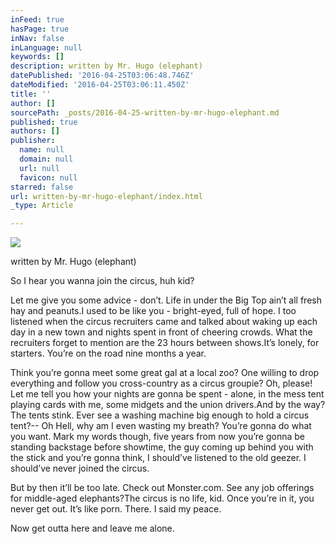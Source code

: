 ```yaml
---
inFeed: true
hasPage: true
inNav: false
inLanguage: null
keywords: []
description: written by Mr. Hugo (elephant)
datePublished: '2016-04-25T03:06:48.746Z'
dateModified: '2016-04-25T03:06:11.450Z'
title: ''
author: []
sourcePath: _posts/2016-04-25-written-by-mr-hugo-elephant.md
published: true
authors: []
publisher:
  name: null
  domain: null
  url: null
  favicon: null
starred: false
url: written-by-mr-hugo-elephant/index.html
_type: Article

---
```

![](https://the-grid-user-content.s3-us-west-2.amazonaws.com/d8f4bd5b-cc8f-4162-8858-aab84d4a29a9.jpg)

written by Mr. Hugo (elephant)

So I hear you wanna join the circus, huh kid? 

Let me give you some advice - donʼt. Life in under the Big Top ainʼt all fresh hay and peanuts.I used to be like you - bright-eyed, full of hope. I too listened when the circus recruiters came and talked about waking up each day in a new town and nights spent in front of cheering crowds. What the recruiters forget to mention are the 23 hours between shows.Itʼs lonely, for starters. Youʼre on the road nine months a year. 

Think youʼre gonna meet some great gal at a local zoo? One willing to drop everything and follow you cross-country as a circus groupie? Oh, please! Let me tell you how your nights are gonna be spent - alone, in the mess tent playing cards with me, some midgets and the union drivers.And by the way? The tents stink. Ever see a washing machine big enough to hold a circus tent?-- Oh Hell, why am I even wasting my breath? Youʼre gonna do what you want. Mark my words though, five years from now youʼre gonna be standing backstage before showtime, the guy coming up behind you with the stick and youʼre gonna think, I shouldʼve listened to the old geezer. I shouldʼve never joined the circus. 

But by then itʼll be too late. Check out Monster.com. See any job offerings for middle-aged elephants?The circus is no life, kid. Once youʼre in it, you never get out. Itʼs like porn. There. I said my peace. 

Now get outta here and leave me alone.
